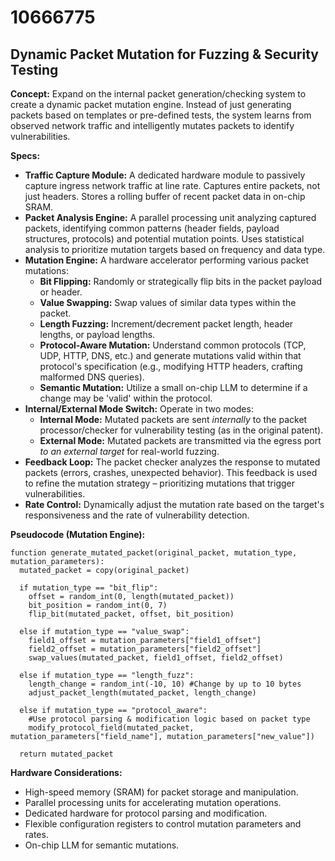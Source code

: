 # 10666775

## Dynamic Packet Mutation for Fuzzing & Security Testing

**Concept:** Expand on the internal packet generation/checking system to create a dynamic packet mutation engine. Instead of just generating packets based on templates or pre-defined tests, the system learns from observed network traffic and intelligently mutates packets to identify vulnerabilities.

**Specs:**

*   **Traffic Capture Module:** A dedicated hardware module to passively capture ingress network traffic at line rate. Captures entire packets, not just headers. Stores a rolling buffer of recent packet data in on-chip SRAM.
*   **Packet Analysis Engine:** A parallel processing unit analyzing captured packets, identifying common patterns (header fields, payload structures, protocols) and potential mutation points. Uses statistical analysis to prioritize mutation targets based on frequency and data type.
*   **Mutation Engine:** A hardware accelerator performing various packet mutations:
    *   **Bit Flipping:** Randomly or strategically flip bits in the packet payload or header.
    *   **Value Swapping:** Swap values of similar data types within the packet.
    *   **Length Fuzzing:**  Increment/decrement packet length, header lengths, or payload lengths.
    *   **Protocol-Aware Mutation:**  Understand common protocols (TCP, UDP, HTTP, DNS, etc.) and generate mutations valid within that protocol's specification (e.g., modifying HTTP headers, crafting malformed DNS queries).
    *   **Semantic Mutation:** Utilize a small on-chip LLM to determine if a change may be 'valid' within the protocol.
*   **Internal/External Mode Switch:** Operate in two modes:
    *   **Internal Mode:** Mutated packets are sent *internally* to the packet processor/checker for vulnerability testing (as in the original patent).
    *   **External Mode:** Mutated packets are transmitted via the egress port *to an external target* for real-world fuzzing.
*   **Feedback Loop:** The packet checker analyzes the response to mutated packets (errors, crashes, unexpected behavior). This feedback is used to refine the mutation strategy – prioritizing mutations that trigger vulnerabilities.
*   **Rate Control:** Dynamically adjust the mutation rate based on the target's responsiveness and the rate of vulnerability detection.

**Pseudocode (Mutation Engine):**

```
function generate_mutated_packet(original_packet, mutation_type, mutation_parameters):
  mutated_packet = copy(original_packet)

  if mutation_type == "bit_flip":
    offset = random_int(0, length(mutated_packet))
    bit_position = random_int(0, 7)
    flip_bit(mutated_packet, offset, bit_position)

  else if mutation_type == "value_swap":
    field1_offset = mutation_parameters["field1_offset"]
    field2_offset = mutation_parameters["field2_offset"]
    swap_values(mutated_packet, field1_offset, field2_offset)

  else if mutation_type == "length_fuzz":
    length_change = random_int(-10, 10) #Change by up to 10 bytes
    adjust_packet_length(mutated_packet, length_change)
  
  else if mutation_type == "protocol_aware":
    #Use protocol parsing & modification logic based on packet type
    modify_protocol_field(mutated_packet, mutation_parameters["field_name"], mutation_parameters["new_value"])
  
  return mutated_packet
```

**Hardware Considerations:**

*   High-speed memory (SRAM) for packet storage and manipulation.
*   Parallel processing units for accelerating mutation operations.
*   Dedicated hardware for protocol parsing and modification.
*   Flexible configuration registers to control mutation parameters and rates.
*   On-chip LLM for semantic mutations.